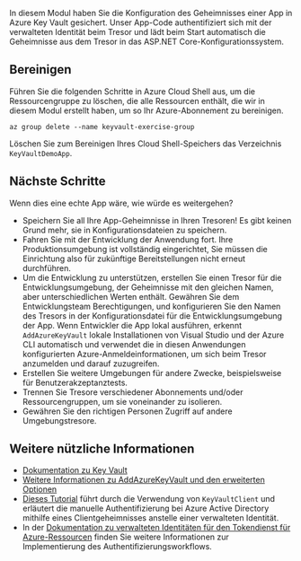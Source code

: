 In diesem Modul haben Sie die Konfiguration des Geheimnisses einer App in Azure Key Vault gesichert. Unser App-Code authentifiziert sich mit der verwalteten Identität beim Tresor und lädt beim Start automatisch die Geheimnisse aus dem Tresor in das ASP.NET Core-Konfigurationssystem.

## <a name="clean-up"></a>Bereinigen
<!---TODO: Update for sandbox?--->

Führen Sie die folgenden Schritte in Azure Cloud Shell aus, um die Ressourcengruppe zu löschen, die alle Ressourcen enthält, die wir in diesem Modul erstellt haben, um so Ihr Azure-Abonnement zu bereinigen.

```console
az group delete --name keyvault-exercise-group
```

Löschen Sie zum Bereinigen Ihres Cloud Shell-Speichers das Verzeichnis `KeyVaultDemoApp`.

## <a name="next-steps"></a>Nächste Schritte

Wenn dies eine echte App wäre, wie würde es weitergehen?

- Speichern Sie all Ihre App-Geheimnisse in Ihren Tresoren! Es gibt keinen Grund mehr, sie in Konfigurationsdateien zu speichern.
- Fahren Sie mit der Entwicklung der Anwendung fort. Ihre Produktionsumgebung ist vollständig eingerichtet, Sie müssen die Einrichtung also für zukünftige Bereitstellungen nicht erneut durchführen.
- Um die Entwicklung zu unterstützen, erstellen Sie einen Tresor für die Entwicklungsumgebung, der Geheimnisse mit den gleichen Namen, aber unterschiedlichen Werten enthält. Gewähren Sie dem Entwicklungsteam Berechtigungen, und konfigurieren Sie den Namen des Tresors in der Konfigurationsdatei für die Entwicklungsumgebung der App. Wenn Entwickler die App lokal ausführen, erkennt `AddAzureKeyVault` lokale Installationen von Visual Studio und der Azure CLI automatisch und verwendet die in diesen Anwendungen konfigurierten Azure-Anmeldeinformationen, um sich beim Tresor anzumelden und darauf zuzugreifen.
- Erstellen Sie weitere Umgebungen für andere Zwecke, beispielsweise für Benutzerakzeptanztests.
- Trennen Sie Tresore verschiedener Abonnements und/oder Ressourcengruppen, um sie voneinander zu isolieren.
- Gewähren Sie den richtigen Personen Zugriff auf andere Umgebungstresore.

## <a name="further-reading"></a>Weitere nützliche Informationen

- [Dokumentation zu Key Vault](https://docs.microsoft.com/azure/key-vault/)
- [Weitere Informationen zu AddAzureKeyVault und den erweiterten Optionen](https://docs.microsoft.com/aspnet/core/security/key-vault-configuration?view=aspnetcore-2.1&tabs=aspnetcore2x)
- [Dieses Tutorial](https://docs.microsoft.com/azure/key-vault/key-vault-use-from-web-application) führt durch die Verwendung von `KeyVaultClient` und erläutert die manuelle Authentifizierung bei Azure Active Directory mithilfe eines Clientgeheimnisses anstelle einer verwalteten Identität.
- In der [Dokumentation zu verwalteten Identitäten für den Tokendienst für Azure-Ressourcen](https://docs.microsoft.com/azure/app-service/app-service-managed-service-identity#using-the-rest-protocol) finden Sie weitere Informationen zur Implementierung des Authentifizierungsworkflows.